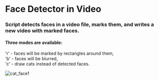 # Face Detector in Video
### Script detects faces in a video file, marks them, and writes a new video with marked faces.

#### Three modes are available:

'r' - faces will be marked by rectangles around them,  
'b' - faces will be blurred,  
'c' - draw cats instead of detected faces.

![cat_face1](https://github.com/rivka-levit/video-detect-faces/assets/122191238/0b667e42-df39-4355-bb4b-30fa6d64f60d)
